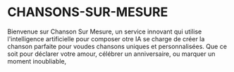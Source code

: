 # CHANSONS-SUR-MESURE
 Bienvenue sur Chanson Sur Mesure, un service innovant qui utilise l'intelligence artificielle pour composer otre IA se charge de créer la chanson parfaite pour voudes chansons uniques et personnalisées. Que ce soit pour déclarer votre amour, célébrer un anniversaire, ou marquer un moment inoubliable,
